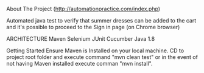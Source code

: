 About The Project (http://automationpractice.com/index.php)

Automated java test to verify that summer dresses can be added to the cart and it's possible to proceed to the Sign in page (on Chrome browser)

ARCHITECTURE
Maven
Selenium
JUnit
Cucumber
Java 1.8

Getting Started
Ensure Maven is Installed on your local machine.
CD to project root folder and execute command "mvn clean test" or in the event
of not having Maven installed execute comman "mvn install".




